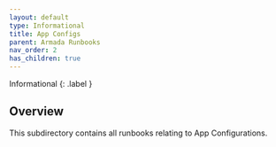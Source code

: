 ```yaml
---
layout: default
type: Informational
title: App Configs
parent: Armada Runbooks
nav_order: 2
has_children: true
---
```


Informational
{: .label }

## Overview

This subdirectory contains all runbooks relating to App Configurations.